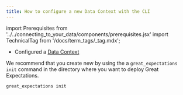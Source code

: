 ```yaml
---
title: How to configure a new Data Context with the CLI
---
```

import Prerequisites from '../../connecting_to_your_data/components/prerequisites.jsx'
import TechnicalTag from '/docs/term_tags/_tag.mdx';

<Prerequisites>

- Configured a [Data Context](../../../tutorials/getting_started/initialize_a_data_context.md)

</Prerequisites>

We recommend that you create new <TechnicalTag relative="../../../" tag="data_context" text="Data Contexts" /> by using the a ``great_expectations init`` command in the directory where you want to deploy Great Expectations.

```bash
great_expectations init
```
